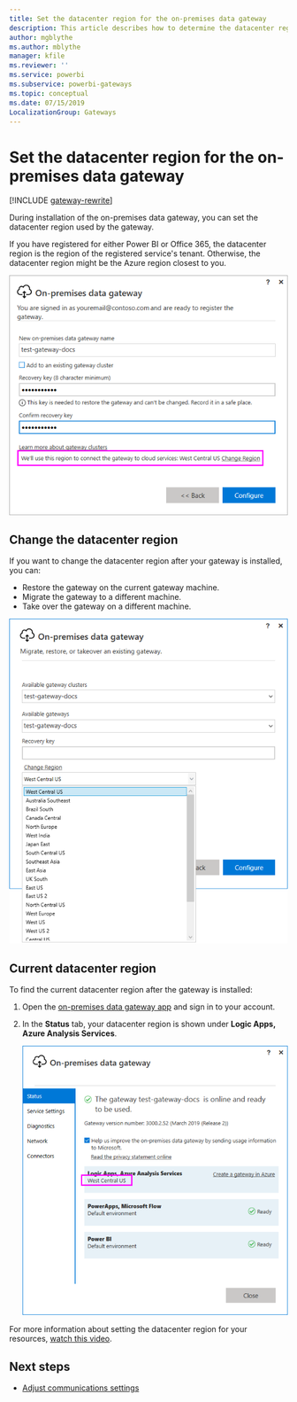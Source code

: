 ```yaml
---
title: Set the datacenter region for the on-premises data gateway
description: This article describes how to determine the datacenter region and how its value can be set.
author: mgblythe
ms.author: mblythe
manager: kfile
ms.reviewer: ''
ms.service: powerbi
ms.subservice: powerbi-gateways
ms.topic: conceptual
ms.date: 07/15/2019
LocalizationGroup: Gateways 
---
```


# Set the datacenter region for the on-premises data gateway

[!INCLUDE [gateway-rewrite](../includes/gateway-rewrite.md)]

During installation of the on-premises data gateway, you can set the datacenter region used by the gateway.

If you have registered for either Power BI or Office 365, the datacenter region is the region of the registered service's tenant. Otherwise, the datacenter region might be the Azure region closest to you.

![Gateway datacenter region](media/service-gateway-data-region/data-center-region.png)

## Change the datacenter region

If you want to change the datacenter region after your gateway is installed, you can:

- Restore the gateway on the current gateway machine.
- Migrate the gateway to a different machine.
- Take over the gateway on a different machine.

![Setting the gateway datacenter region after installation](media/service-gateway-data-region/restore-change-region.png)

## Current datacenter region

To find the current datacenter region after the gateway is installed:

1. Open the [on-premises data gateway app](service-gateway-app.md) and sign in to your account.
1. In the **Status** tab, your datacenter region is shown under **Logic Apps, Azure Analysis Services**.

   ![the Status tab highlighting the current datacenter region](media/service-gateway-data-region/gateway-data-center-region.png)

For more information about setting the datacenter region for your resources, [watch this video](https://guyinacube.com/2018/01/power-bi-azure-analysis-services-gateway-data-region/).

## Next steps

* [Adjust communications settings](service-gateway-communication.md)
